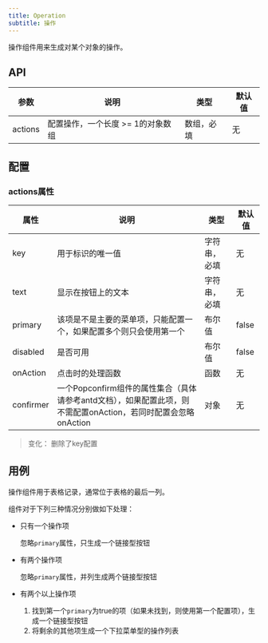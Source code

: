 ```yaml
---
title: Operation
subtitle: 操作
---
```


操作组件用来生成对某个对象的操作。

## API

| 参数      | 说明                                     | 类型         | 默认值 |
|----------|------------------------------------------|-------------|-------|
| actions | 配置操作，一个长度 >= 1的对象数组             | 数组，必填   | 无    |

## 配置

### actions属性

| 属性      | 说明                                                         | 类型         | 默认值 |
| --------- | ------------------------------------------------------------ | ------------ | ------ |
| key       | 用于标识的唯一值                                             | 字符串，必填 | 无     |
| text      | 显示在按钮上的文本                                           | 字符串，必填 | 无     |
| primary   | 该项是不是主要的菜单项，只能配置一个，如果配置多个则只会使用第一个 | 布尔值       | false  |
| disabled  | 是否可用                                                     | 布尔值       | false  |
| onAction  | 点击时的处理函数                                             | 函数         | 无     |
| confirmer | 一个Popconfirm组件的属性集合（具体请参考antd文档），如果配置此项，则不需配置onAction，若同时配置会忽略onAction | 对象         | 无     |

> 变化： 删除了key配置

## 用例

操作组件用于表格记录，通常位于表格的最后一列。

组件对于下列三种情况分别做如下处理：

- 只有一个操作项

  忽略`primary`属性，只生成一个链接型按钮

- 有两个操作项

  忽略`primary`属性，并列生成两个链接型按钮

- 有两个以上操作项

  1. 找到第一个`primary`为true的项（如果未找到，则使用第一个配置项），生成一个链接型按钮
  2. 将剩余的其他项生成一个下拉菜单型的操作列表
